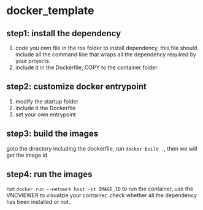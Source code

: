 # docker_template

## step1: install the dependency

1. code you own file in the ros folder to install dependency,  this file should include all the command line that wraps all the dependency required by your projects.
2. include it in the Dockerfile, COPY to the container folder

## step2: customize docker entrypoint

1. modify the startup folder
2. include it the Dockerfile
3. set your own entrypoint

## step3: build the images

goto the directory including the dockerfile, run `docker build .`, then we will get the image id

## step4: run the images

run `docker run --netowrk host -it IMAGE_ID` to run the container, use the VNCVIEWER to visualzie your container, check whether all the dependency has been installed or not.



